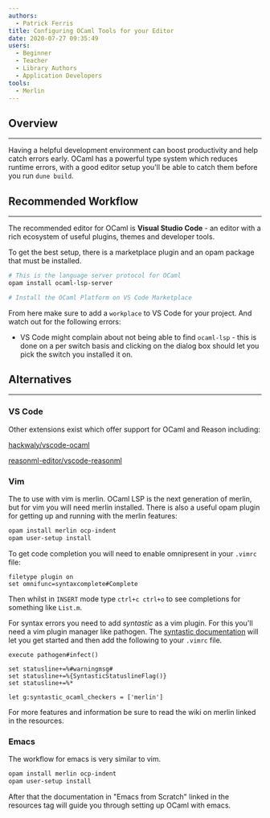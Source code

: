 ```yaml
---
authors:
  - Patrick Ferris
title: Configuring OCaml Tools for your Editor
date: 2020-07-27 09:35:49
users:
  - Beginner
  - Teacher
  - Library Authors
  - Application Developers
tools:
  - Merlin
---
```


## Overview

---

Having a helpful development environment can boost productivity and help catch errors early. OCaml has a powerful type system which reduces runtime errors, with a good editor setup you'll be able to catch them before you run `dune build`.

## Recommended Workflow

---

The recommended editor for OCaml is **Visual Studio Code** - an editor with a rich ecosystem of useful plugins, themes and developer tools. 

To get the best setup, there is a marketplace plugin and an opam package that must be installed. 

```bash
# This is the language server protocol for OCaml
opam install ocaml-lsp-server

# Install the OCaml Platform on VS Code Marketplace 
```

From here make sure to add a `workplace` to VS Code for your project. And watch out for the following errors: 

- VS Code might complain about not being able to find `ocaml-lsp` - this is done on a per switch basis and clicking on the dialog box should let you pick the switch you installed it on.

## Alternatives

---

### VS Code

Other extensions exist which offer support for OCaml and Reason including: 

[hackwaly/vscode-ocaml](https://github.com/hackwaly/vscode-ocaml)

[reasonml-editor/vscode-reasonml](https://github.com/reasonml-editor/vscode-reasonml)

### Vim

The to use with vim is merlin. OCaml LSP is the next generation of merlin, but for vim you will need merlin installed. There is also a useful opam plugin for getting up and running with the merlin features:

```bash
opam install merlin ocp-indent 
opam user-setup install 
```

To get code completion you will need to enable omnipresent in your `.vimrc` file: 

```
filetype plugin on
set omnifunc=syntaxcomplete#Complete
```

Then whilst in `INSERT` mode type `ctrl+c ctrl+o` to see completions for something like `List.m`. 

For syntax errors you need to add *syntastic* as a vim plugin. For this you'll need a vim plugin manager like pathogen. The [syntastic documentation](https://github.com/vim-syntastic/syntastic) will let you get started and then add the following to your `.vimrc` file. 

```
execute pathogen#infect()

set statusline+=%#warningmsg#
set statusline+=%{SyntasticStatuslineFlag()}
set statusline+=%*

let g:syntastic_ocaml_checkers = ['merlin']
```

For more features and information be sure to read the wiki on merlin linked in the resources. 

### Emacs

The workflow for emacs is very similar to vim. 

```bash
opam install merlin ocp-indent 
opam user-setup install 
```

After that the documentation in "Emacs from Scratch" linked in the resources tag will guide you through setting up OCaml with emacs.